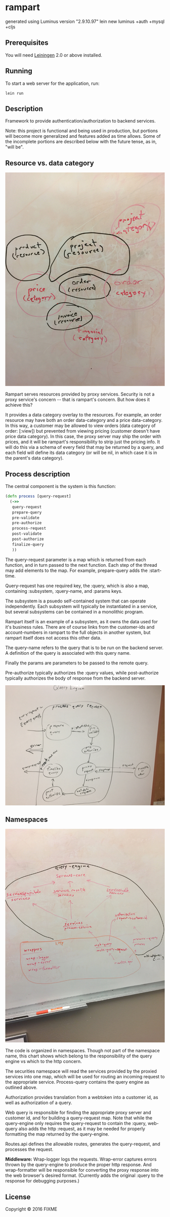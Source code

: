 # rampart

generated using Luminus version "2.9.10.97"
lein new luminus +auth +mysql +cljs

## Prerequisites

You will need [Leiningen][1] 2.0 or above installed.

[1]: https://github.com/technomancy/leiningen

## Running

To start a web server for the application, run:

    lein run
    
## Description

Framework to provide authentication/authorization to backend services.

Note: this project is functional and being used in production, but portions will become more generalized and features added as time allows. Some of the incomplete portions are described below with the future tense, as in, "will be".

## Resource vs. data category
![Data categories](docs/data-categories.jpg)

Rampart serves resources provided by proxy services. Security is not a proxy service's concern -- that is rampart's concern. But how does it achieve this?

It provides a data category overlay to the resources. For example, an order resource may have both an order data-category and a price data-category. In this way, a customer may be allowed to view orders (data category of order: [:view]) but prevented from viewing pricing (customer doesn't have price data category). In this case, the proxy server may ship the order with prices, and it will be rampart's responsibility to strip just the pricing info. It will do this via a schema of every field that may be returned by a query, and each field will define its data category (or will be nil, in which case it is in the parent's data category).

## Process description

The central component is the system is this function:

```clojure
(defn process [query-request]
  (->>
   query-request
   prepare-query
   pre-validate
   pre-authorize
   process-request
   post-validate
   post-authorize
   finalize-query
   ))
```
   
The query-request parameter is a map which is returned from each function, and in
turn passed to the next function. Each step of the thread may add elements to the map. For example, prepare-query adds the :start-time.

Query-request has one required key, the :query,
which is also a map, containing :subsystem, :query-name,
and :params keys.

The subsystem is a psuedo self-contained system that can operate independently.
Each subsystem will typically be instantiated in a service, but several subsystems
can be contained in a monolithic program.

Rampart itself is an example of a subsystem, as it owns the data used for it's
business rules. There are of course links from the customer-ids and account-numbers
in rampart to the full objects in another system, but rampart itself does not
access this other data.

The query-name refers to the query that is to be run on the backend server.
A definition of the query is associated with this query name.

Finally the params are parameters to be passed to the remote query.

Pre-authorize typically authorizes the :query values, while post-authorize
typically authorizes the body of response from the backend server.

![Query engine](docs/query-engine.jpg)

## Namespaces
![Namespaces](docs/namespaces2.jpg)

The code is organized in namespaces. Though not part of the namespace name, this chart shows which belong to the responsibility of the query engine vs which to the http concern.

The securities namespace will read the services provided by the proxied services into one map, which will be used for routing an incoming request to the appropriate service. Process-query contains the query engine as outlined above.

Authorization provides translation from a webtoken into a customer id, as well as authorization of a query.

Web query is responsible for finding the appropriate proxy server and customer id, and for building a query-request map. Note that while the query-engine only requires the query-request to contain the :query, web-query also adds the http :request, as it may be needed for properly formatting the map returned by the query-engine.

Routes.api defines the allowable routes, generates the query-request, and processes the request.

**Middleware:** Wrap-logger logs the requests. Wrap-error captures errors thrown by the query-engine to produce the proper http response. And wrap-formatter will be responsible for converting the proxy response into the web browser's desired format. (Currently adds the original :query to the response for debugging purposes.)


## License

Copyright © 2016 FIXME
